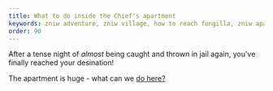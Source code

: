 ```yaml
---
title: What to do inside the Chief's apartment
keywords: zniw adventure, zniw village, how to reach fungilla, zniw apartment puzzle, zniw apartment puzzles
order: 90
---
```


After a tense night of *almost* being caught and thrown in jail again, you've finally reached your desination!

The apartment is huge - what can we [do here?](breakingin.md)